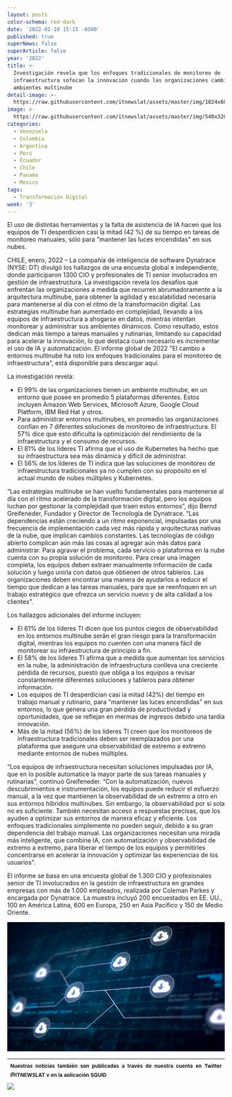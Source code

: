```yaml
---
layout: posts
color-schema: red-dark
date: '2022-01-18 15:15 -0500'
published: true
superNews: false
superArticle: false
year: '2022'
title: >-
  Investigación revela que los enfoques tradicionales de monitoreo de
  infraestructura sofocan la innovación cuando las organizaciones cambian a
  ambientes multinube
detail-image: >-
  https://raw.githubusercontent.com/itnewslat/assets/master/img/1024x680/multinube-g.jpg
image: >-
  https://raw.githubusercontent.com/itnewslat/assets/master/img/540x320/multinube-p.jpg
categories:
  - Venezuela
  - Colombia
  - Argentina
  - Perú
  - Ecuador
  - Chile
  - Panama
  - Mexico
tags:
  - Transformación Digital
week: '3'
---
```

El uso de distintas herramientas y la falta de asistencia de IA hacen que los equipos de TI desperdicien casi la mitad (42 %) de su tiempo en tareas de monitoreo manuales, sólo para "mantener las luces encendidas" en sus nubes.

CHILE, enero, 2022 – La compañía de inteligencia de software Dynatrace (NYSE: DT) divulgó los hallazgos de una encuesta global e independiente, donde participaron 1300 CIO y profesionales de TI senior involucrados en gestión de infraestructura. La investigación revela los desafíos que enfrentan las organizaciones a medida que recurren abrumadoramente a la arquitectura multinube, para obtener la agilidad y escalabilidad necesaria para mantenerse al día con el ritmo de la transformación digital. Las estrategias multinube han aumentado en complejidad, llevando a los equipos de infraestructura a ahogarse en datos, mientras intentan monitorear y administrar sus ambientes dinámicos. Como resultado, estos dedican más tiempo a tareas manuales y rutinarias, limitando su capacidad para acelerar la innovación, lo que destaca cuan necesario es incrementar el uso de IA y automatización. El informe global de 2022 "El cambio a entornos multinube ha roto los enfoques tradicionales para el monitoreo de infraestructura", está disponible para descargar aquí.

La investigación revela:
- El 99% de las organizaciones tienen un ambiente multinube, en un entorno que posee en promedio 5 plataformas diferentes. Estos incluyen Amazon Web Services, Microsoft Azure, Google Cloud Platform, IBM Red Hat y otros.
- Para administrar entornos multinubes, en promedio las organizaciones confían en 7 diferentes soluciones de monitoreo de infraestructura. El 57% dice que esto dificulta la optimización del rendimiento de la infraestructura y el consumo de recursos.
- El 81% de los líderes TI afirma que el uso de Kubernetes ha hecho que su infraestructura sea más dinámica y difícil de administrar.
- El 56% de los líderes de TI indica que las soluciones de monitoreo de infraestructura tradicionales ya no cumplen con su propósito en el actual mundo de nubes múltiples y Kubernetes.

“Las estrategias multinube se han vuelto fundamentales para mantenerse al día con el ritmo acelerado de la transformación digital, pero los equipos luchan por gestionar la complejidad que traen estos entornos”, dijo Bernd Greifeneder, Fundador y Director de Tecnología de Dynatrace. “Las dependencias están creciendo a un ritmo exponencial, impulsadas por una frecuencia de implementación cada vez más rápida y arquitecturas nativas de la nube, que implican cambios constantes. Las tecnologías de código abierto complican aún más las cosas al agregar aún más datos para administrar. Para agravar el problema, cada servicio o plataforma en la nube cuenta con su propia solución de monitoreo. Para crear una imagen completa, los equipos deben extraer manualmente información de cada solución y luego unirla con datos que obtienen de otros tableros. Las organizaciones deben encontrar una manera de ayudarlos a reducir el tiempo que dedican a las tareas manuales, para que se reenfoquen en un trabajo estratégico que ofrezca un servicio nuevo y de alta calidad a los clientes”.

Los hallazgos adicionales del informe incluyen:
- El 61% de los líderes TI dicen que los puntos ciegos de observabilidad en los entornos multinube serán el gran riesgo para la transformación digital, mientras los equipos no cuenten con una manera fácil de monitorear su infraestructura de principio a fin.
- El 58% de los líderes TI afirma que a medida que aumentan los servicios en la nube, la administración de infraestructura conlleva una creciente pérdida de recursos, puesto que obliga a los equipos a revisar constantemente diferentes soluciones y tableros para obtener información.
- Los equipos de TI desperdician casi la mitad (42%) del tiempo en trabajo manual y rutinario, para "mantener las luces encendidas" en sus entornos, lo que genera una gran pérdida de productividad y oportunidades, que se reflejan en mermas de ingresos debido una tardía innovación.
- Más de la mitad (56%) de los líderes TI creen que los monitoreos de infraestructura tradicionales deben ser reemplazados por una plataforma que asegure una observabilidad de extremo a extremo mediante entornos de nubes múltiples.

“Los equipos de infraestructura necesitan soluciones impulsadas por IA, que en lo posible automatice la mayor parte de sus tareas manuales y rutinarias”, continuó Greifeneder. “Con la automatización, nuevos descubrimientos e instrumentación, los equipos puede reducir el esfuerzo manual, a la vez que mantienen la observabilidad de un extremo a otro en sus entornos híbridos multinubes. Sin embargo, la observabilidad por sí sola no es suficiente. También necesitan acceso a respuestas precisas, que los ayuden a optimizar sus entornos de manera eficaz y eficiente. Los enfoques tradicionales simplemente no pueden seguir, debido a su gran dependencia del trabajo manual. Las organizaciones necesitan una mirada más inteligente, que combine IA, con automatización y observabilidad de extremo a extremo, para liberar el tiempo de los equipos y permitirles concentrarse en acelerar la innovación y optimizar las experiencias de los usuarios”.

El informe se basa en una encuesta global de 1.300 CIO y profesionales senior de TI involucrados en la gestión de infraestructura en grandes empresas con más de 1.000 empleados, realizada por Coleman Parkes y encargada por Dynatrace. La muestra incluyó 200 encuestados en EE. UU., 100 en América Latina, 600 en Europa, 250 en Asia Pacífico y 150 de Medio Oriente.

![](https://raw.githubusercontent.com/itnewslat/assets/master/img/540x320/multinube-p.jpg)

<table style="height: 42px;" width="569">
<tbody>
<tr>
<td style="text-align: justify;"><sub><strong>Nuestras noticias también son publicadas a través de nuestra cuenta en Twitter <a href="https://twitter.com/itnewslat?lang=es">@ITNEWSLAT</a> y en la aplicación <a href="https://squidapp.co/en/">SQUID</a></strong></sub></td>
</tr>
</tbody>
</table>

<img src="https://tracker.metricool.com/c3po.jpg?hash=56f88a41e39ab42c063cc51676587a04"/>